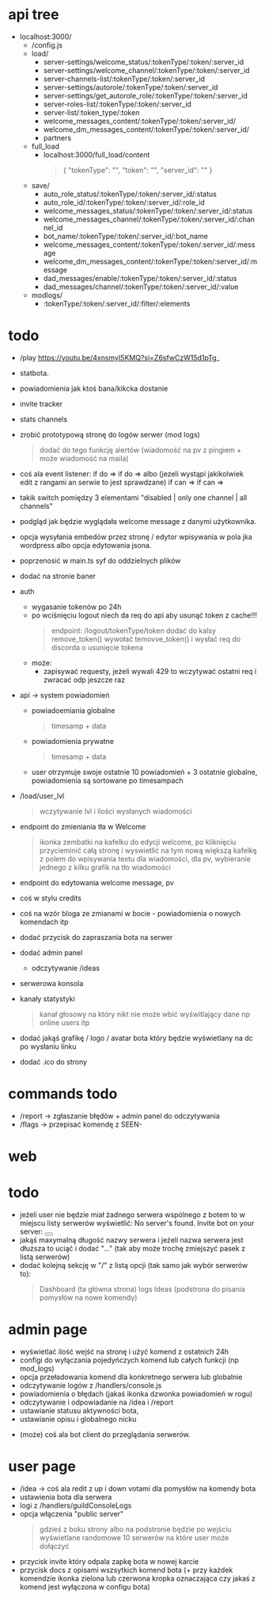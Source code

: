 # api tree
 + localhost:3000/
    + /config.js
    + load/
        + server-settings/welcome_status/:tokenType/:token/:server_id
        + server-settings/welcome_channel/:tokenType/:token/:server_id
        + server-channels-list/:tokenType/:token/:server_id
        + server-settings/autorole/:tokenType/:token/:server_id
        + server-settings/get_autorole_role/:tokenType/:token/:server_id
        + server-roles-list/:tokenType/:token/:server_id
        + server-list/:token_type/:token
        + welcome_messages_content/:tokenType/:token/:server_id/
        + welcome_dm_messages_content/:tokenType/:token/:server_id/
        + partners
    + full_load
        + localhost:3000/full_load/content
            >    {
            >    "tokenType": "",
            >    "token": "",
            >    "server_id": ""
            >    }
    + save/
        + auto_role_status/:tokenType/:token/:server_id/:status
        + auto_role_id/:tokenType/:token/:server_id/:role_id
        + welcome_messages_status/:tokenType/:token/:server_id/:status
        + welcome_messages_channel/:tokenType/:token/:server_id/:channel_id
        + bot_name/:tokenType/:token/:server_id/:bot_name
        + welcome_messages_content/:tokenType/:token/:server_id/:message
        + welcome_dm_messages_content/:tokenType/:token/:server_id/:message
        + dad_messages/enable/:tokenType/:token/:server_id/:status
        + dad_messages/channel/:tokenType/:token/:server_id/:value
    + modlogs/
        + :tokenType/:token/:server_id/:filter/:elements


# todo
+ /play https://youtu.be/4xnsmyI5KMQ?si=Z6sfwCzW15d1pTg_

+ statbota.
+ powiadomienia jak ktoś bana/kikcka dostanie
+ invite tracker
+ stats channels

+ zrobić prototypową stronę do logów serwer (mod logs)
    > dodać do tego funkcję alertów (wiadomość na pv z pingiem + może wiadomość na maila)

+ coś ala event listener:
if <user> do <action> => <do action>
if <krokiet> do <kick> => <console log>
albo
(jezeli wystąpi jakikolwiek edit z rangami an serwie to jest sprawdzane)
if <user> can <do action> =>
if <krokiet> can <kick> =>

+ takik switch pomiędzy 3 elementami "disabled | only one channel | all channels"
+ podgląd jak będzie wyglądała welcome message z danymi użytkownika.
+ opcja wysyłania embedów przez stronę / edytor wpisywania w pola jka wordpress albo opcja edytowania jsona.
+ poprzenosić w main.ts syf do oddzielnych plików
+ dodać na stronie baner
+ auth
    + wygasanie tokenów po 24h
    + po wciśnięciu logout niech da req do api aby usunąć token z cache!!!
        > endpoint: /logout/tokenType/token
        > dodać do kalsy remove_token()
        > wywołać temovve_token() i wysłać req do discorda o usunięcie tokena
    + może:
        - zapisywać requesty, jeżeli wywali 429 to wczytywać ostatni req i zwracać odp jeszcze raz

+ api -> system powiadomień
    - powiadoemiania globalne
        > timesamp + data
    - powiadomienia prywatne
        > timesamp + data

    + user otrzymuje swoje ostatnie 10 powiadomień + 3 ostatnie globalne,
    powiadomienia są sortowane po timesampach

+ /load/user_lvl
    > wczytywanie lvl i ilości wysłanych wiadomości

+ endpoint do zmieniania tła w Welcome
    > ikonka zembatki na kafelku do edycji welcome, po kliknięciu przycieminić całą stronę i wyswietlić na tym nową większą kafelkę z polem do wpisywania textu dla wiadomości, dla pv, wybieranie jednego z kilku grafik na tło wiadomości
+ endpoint do edytowania welcome message, pv
+ coś w stylu credits
+ coś na wzór bloga ze zmianami w bocie - powiadomienia o nowych komendach itp

+ dodać przycisk do zapraszania bota na serwer

+ dodać admin panel
    - odczytywanie /ideas

+ serwerowa konsola

+ kanały statystyki
    > kanał głosowy na który nikt nie może wbić wyświtlający dane np online users itp

+ dodać jakąś grafikę / logo / avatar bota który będzie wyświetlany na dc po wysłaniu linku
+ dodać .ico do strony

# commands todo
+ /report -> zgłaszanie błędów + admin panel do odczytywania
+ /flags -> przepisać komendę z SEEN-

# web
 # todo
 + jeżeli user nie będzie miał żadnego serwera wspólnego z botem to w miejscu listy serwerów wyświetlić: No server's found. Invite bot on your server:  <button Invait link>
 + jakąś maxymalną długość nazwy serwera i jeżeli nazwa serwera jest dłuższa to uciąć i dodać "..." (tak aby może trochę zmiejszyć pasek z listą serwerów)
 + dodać kolejną sekcję w "/" z listą opcji (tak samo jak wybór serwerów to):
    > Dashboard (ta główna strona)
    > logs
    > Ideas (podstrona do pisania pomysłów na nowe komendy)

 # admin page
 + wyświetlać ilość wejść na stronę i użyć komend z ostatnich 24h
 + configi do wyłączania pojedyńczych komend lub całych funkcji (np mod_logs)
 + opcja przeładowania komend dla konkretnego serwera lub globalnie
 + odczytywanie logów z /handlers/console.js
 + powiadomienia o błędach (jakaś ikonka dzwonka powiadomień w rogu)
 + odczytywanie i odpowiadanie na /idea i /report
 + ustawianie statusu aktywności bota,
 + ustawianie opisu i globalnego nicku

 - (może) coś ala bot client do przeglądania serwerów.

 # user page
 + /idea -> coś ala redit z up i down votami dla pomysłów na komendy bota
 + ustawienia bota dla serwera
 + logi z /handlers/guildConsoleLogs
 + opcja włączenia "public server"
    > gdzieś z boku strony albo na podstronie będzie po wejściu wyświetlane randomowe 10 serwerów na które user może dołączyć
 + przycisk invite który odpala zapkę bota w nowej karcie
 + przycisk docs z opisami wszsytkich komend bota (+ przy każdek komendzie ikonka zielona lub czerwona kropka oznaczająca czy jakaś z komend jest wyłączona w configu bota)